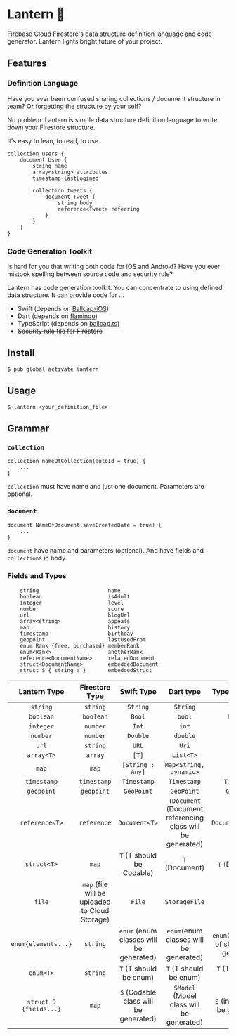 # Lantern 🔆

Firebase Cloud Firestore's data structure definition language and code generator.
Lantern lights bright future of your project. 

## Features

### Definition Language

Have you ever been confused sharing collections / document structure in team?
Or forgetting the structure by your self?

No problem. Lantern is simple data structure definition language to write down your Firestore structure.

It's easy to lean, to read, to use.

```
collection users {
    document User {
        string name
        array<string> attributes
        timestamp lastLogined

        collection tweets {
            document Tweet {
                string body
                reference<Tweet> referring
            }
        }
    }
}
```

### Code Generation Toolkit

Is hard for you that writing both code for iOS and Android?
Have you ever mistook spelling between source code and security rule? 

Lantern has code generation toolkit. You can concentrate to using defined data structure.
It can provide code for ...

* Swift (depends on [Ballcap-iOS](https://github.com/1amageek/Ballcap-iOS))
* Dart (depends on [flamingo](https://pub.dev/packages/flamingo))
* TypeScript (depends on [ballcap.ts](https://github.com/1amageek/ballcap.ts))
* ~~Security rule file for Firestore~~

## Install

```
$ pub global activate lantern
```

## Usage

```
$ lantern <your_definition_file>
```

## Grammar

### `collection`

```
collection nameOfCollection(autoId = true) {
    ...
}
```

`collection` must have name and just one document.
Parameters are optional.

### `document`

```
document NameOfDocument(saveCreatedDate = true) {
    ...
}
```

`document` have name and parameters (optional).
And have fields and `collection`s in body.

### Fields and Types

```
    string                      name
    boolean                     isAdult
    integer                     level
    number                      score
    url                         blogUrl
    array<string>               appeals
    map                         history
    timestamp                   birthday
    geopoint                    lastUsedFrom
    enum Rank {free, purchased} memberRank
    enum<Rank>                  anotherRank
    reference<DocumentName>     relatedDocument
    struct<DocumentName>        embeddedDocument
    struct S { string a }       embeddedStruct
```

|Lantern Type|Firestore Type|Swift Type|Dart type|TypeScript Type|
|:---:|:---:|:---:|:---:|:---:|
|`string`|`string`|`String`|`String`|`string`|
|`boolean`|`boolean`|`Bool`|`bool`|`boolean`|
|`integer`|`number`|`Int`|`int`|`number`|
|`number`|`number`|`Double`|`double`|`number`|
|`url`|`string`|`URL`|`Uri`|`string`|
|`array<T>`|`array`|`[T]`|`List<T>`|`[T]`|
|`map`|`map`|`[String : Any]`|`Map<String, dynamic>`|`{}`|
|`timestamp`|`timestamp`|`Timestamp`|`Timestamp`|`Timestamp`|
|`geopoint`|`geopoint`|`GeoPoint`|`GeoPoint`|`GeoPoint`|
|`reference<T>`|`reference`|`Document<T>`|`TDocument` (Document referencing class will be generated)|`DocumentRefernce`| 
|`struct<T>`|`map`|`T` (T should be Codable)|`T` (Document)|`T` (Document)|
|`file`|`map` (file will be uploaded to Cloud Storage)|`File`|`StorageFile`|`File`|
|`enum{elements...}`|`string`|`enum` (enum classes will be generated)|`enum`(enum classes will be generated)|`enum`(const enum of string will be generated)|
|`enum<T>`|`string`| `T` (T should be enum) |`T` (T should be enum) |`T` (T should be enum) |
|`struct S {fields...}`|`map`|`S` (Codable class will be generated)|`SModel` (Model class will be generated)|`S` (interface will be generated)|
